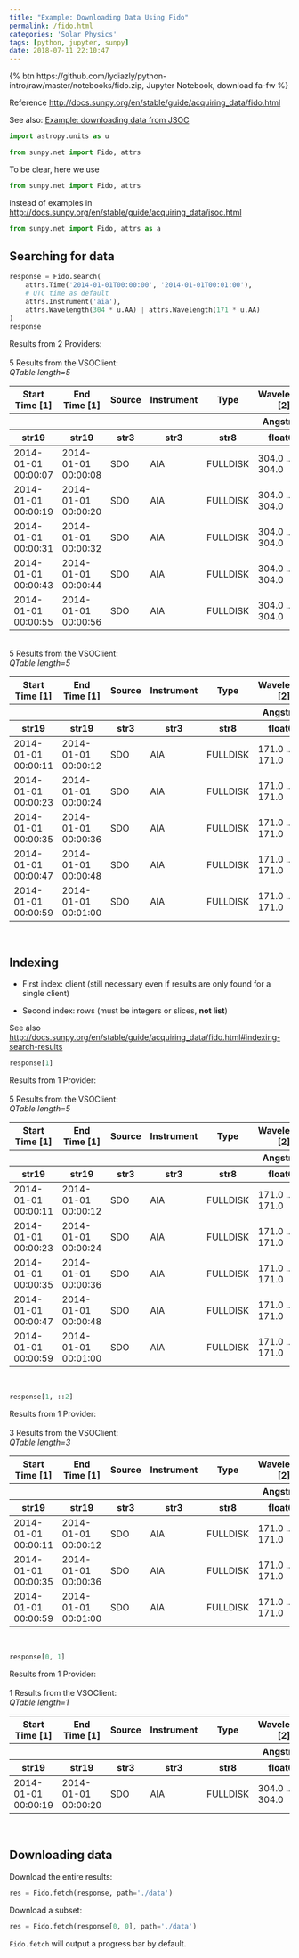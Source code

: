 ```yaml
---
title: "Example: Downloading Data Using Fido"
permalink: /fido.html
categories: 'Solar Physics'
tags: [python, jupyter, sunpy]
date: 2018-07-11 22:10:47
---
```

<p>
{% btn https://github.com/lydiazly/python-intro/raw/master/notebooks/fido.zip, Jupyter Notebook, download fa-fw %}
</p>

Reference <http://docs.sunpy.org/en/stable/guide/acquiring_data/fido.html>

See also: [Example: downloading data from JSOC](/jsoc.html)


```python
import astropy.units as u

from sunpy.net import Fido, attrs
```

To be clear, here we use
```python
from sunpy.net import Fido, attrs
```
instead of examples in <http://docs.sunpy.org/en/stable/guide/acquiring_data/jsoc.html>
```python
from sunpy.net import Fido, attrs as a
```
<!-- more -->


## Searching for data

```python
response = Fido.search(
    attrs.Time('2014-01-01T00:00:00', '2014-01-01T00:01:00'),
    # UTC time as default
    attrs.Instrument('aia'),
    attrs.Wavelength(304 * u.AA) | attrs.Wavelength(171 * u.AA)
)
response
```




Results from 2 Providers:<br><br>5 Results from the VSOClient:<br><i>QTable length=5</i>
<table id="table23199520252144" class="table-striped table-bordered table-condensed">
<thead><tr><th>Start Time [1]</th><th>End Time [1]</th><th>Source</th><th>Instrument</th><th>Type</th><th>Wavelength [2]</th></tr></thead>
<thead><tr><th></th><th></th><th></th><th></th><th></th><th>Angstrom</th></tr></thead>
<thead><tr><th>str19</th><th>str19</th><th>str3</th><th>str3</th><th>str8</th><th>float64</th></tr></thead>
<tr><td>2014-01-01 00:00:07</td><td>2014-01-01 00:00:08</td><td>SDO</td><td>AIA</td><td>FULLDISK</td><td>304.0 .. 304.0</td></tr>
<tr><td>2014-01-01 00:00:19</td><td>2014-01-01 00:00:20</td><td>SDO</td><td>AIA</td><td>FULLDISK</td><td>304.0 .. 304.0</td></tr>
<tr><td>2014-01-01 00:00:31</td><td>2014-01-01 00:00:32</td><td>SDO</td><td>AIA</td><td>FULLDISK</td><td>304.0 .. 304.0</td></tr>
<tr><td>2014-01-01 00:00:43</td><td>2014-01-01 00:00:44</td><td>SDO</td><td>AIA</td><td>FULLDISK</td><td>304.0 .. 304.0</td></tr>
<tr><td>2014-01-01 00:00:55</td><td>2014-01-01 00:00:56</td><td>SDO</td><td>AIA</td><td>FULLDISK</td><td>304.0 .. 304.0</td></tr>
</table><br>5 Results from the VSOClient:<br><i>QTable length=5</i>
<table id="table23199530661536" class="table-striped table-bordered table-condensed">
<thead><tr><th>Start Time [1]</th><th>End Time [1]</th><th>Source</th><th>Instrument</th><th>Type</th><th>Wavelength [2]</th></tr></thead>
<thead><tr><th></th><th></th><th></th><th></th><th></th><th>Angstrom</th></tr></thead>
<thead><tr><th>str19</th><th>str19</th><th>str3</th><th>str3</th><th>str8</th><th>float64</th></tr></thead>
<tr><td>2014-01-01 00:00:11</td><td>2014-01-01 00:00:12</td><td>SDO</td><td>AIA</td><td>FULLDISK</td><td>171.0 .. 171.0</td></tr>
<tr><td>2014-01-01 00:00:23</td><td>2014-01-01 00:00:24</td><td>SDO</td><td>AIA</td><td>FULLDISK</td><td>171.0 .. 171.0</td></tr>
<tr><td>2014-01-01 00:00:35</td><td>2014-01-01 00:00:36</td><td>SDO</td><td>AIA</td><td>FULLDISK</td><td>171.0 .. 171.0</td></tr>
<tr><td>2014-01-01 00:00:47</td><td>2014-01-01 00:00:48</td><td>SDO</td><td>AIA</td><td>FULLDISK</td><td>171.0 .. 171.0</td></tr>
<tr><td>2014-01-01 00:00:59</td><td>2014-01-01 00:01:00</td><td>SDO</td><td>AIA</td><td>FULLDISK</td><td>171.0 .. 171.0</td></tr>
</table><br>



## Indexing

* First index: client (still necessary even if results are only found for a single client)

* Second index: rows (must be integers or slices, **not list**)

See also <http://docs.sunpy.org/en/stable/guide/acquiring_data/fido.html#indexing-search-results>

```python
response[1]
```




Results from 1 Provider:<br><br>5 Results from the VSOClient:<br><i>QTable length=5</i>
<table id="table23199520359032" class="table-striped table-bordered table-condensed">
<thead><tr><th>Start Time [1]</th><th>End Time [1]</th><th>Source</th><th>Instrument</th><th>Type</th><th>Wavelength [2]</th></tr></thead>
<thead><tr><th></th><th></th><th></th><th></th><th></th><th>Angstrom</th></tr></thead>
<thead><tr><th>str19</th><th>str19</th><th>str3</th><th>str3</th><th>str8</th><th>float64</th></tr></thead>
<tr><td>2014-01-01 00:00:11</td><td>2014-01-01 00:00:12</td><td>SDO</td><td>AIA</td><td>FULLDISK</td><td>171.0 .. 171.0</td></tr>
<tr><td>2014-01-01 00:00:23</td><td>2014-01-01 00:00:24</td><td>SDO</td><td>AIA</td><td>FULLDISK</td><td>171.0 .. 171.0</td></tr>
<tr><td>2014-01-01 00:00:35</td><td>2014-01-01 00:00:36</td><td>SDO</td><td>AIA</td><td>FULLDISK</td><td>171.0 .. 171.0</td></tr>
<tr><td>2014-01-01 00:00:47</td><td>2014-01-01 00:00:48</td><td>SDO</td><td>AIA</td><td>FULLDISK</td><td>171.0 .. 171.0</td></tr>
<tr><td>2014-01-01 00:00:59</td><td>2014-01-01 00:01:00</td><td>SDO</td><td>AIA</td><td>FULLDISK</td><td>171.0 .. 171.0</td></tr>
</table><br>



```python
response[1, ::2]
```




Results from 1 Provider:<br><br>3 Results from the VSOClient:<br><i>QTable length=3</i>
<table id="table23199520361608" class="table-striped table-bordered table-condensed">
<thead><tr><th>Start Time [1]</th><th>End Time [1]</th><th>Source</th><th>Instrument</th><th>Type</th><th>Wavelength [2]</th></tr></thead>
<thead><tr><th></th><th></th><th></th><th></th><th></th><th>Angstrom</th></tr></thead>
<thead><tr><th>str19</th><th>str19</th><th>str3</th><th>str3</th><th>str8</th><th>float64</th></tr></thead>
<tr><td>2014-01-01 00:00:11</td><td>2014-01-01 00:00:12</td><td>SDO</td><td>AIA</td><td>FULLDISK</td><td>171.0 .. 171.0</td></tr>
<tr><td>2014-01-01 00:00:35</td><td>2014-01-01 00:00:36</td><td>SDO</td><td>AIA</td><td>FULLDISK</td><td>171.0 .. 171.0</td></tr>
<tr><td>2014-01-01 00:00:59</td><td>2014-01-01 00:01:00</td><td>SDO</td><td>AIA</td><td>FULLDISK</td><td>171.0 .. 171.0</td></tr>
</table><br>



```python
response[0, 1]
```




Results from 1 Provider:<br><br>1 Results from the VSOClient:<br><i>QTable length=1</i>
<table id="table23199531124496" class="table-striped table-bordered table-condensed">
<thead><tr><th>Start Time [1]</th><th>End Time [1]</th><th>Source</th><th>Instrument</th><th>Type</th><th>Wavelength [2]</th></tr></thead>
<thead><tr><th></th><th></th><th></th><th></th><th></th><th>Angstrom</th></tr></thead>
<thead><tr><th>str19</th><th>str19</th><th>str3</th><th>str3</th><th>str8</th><th>float64</th></tr></thead>
<tr><td>2014-01-01 00:00:19</td><td>2014-01-01 00:00:20</td><td>SDO</td><td>AIA</td><td>FULLDISK</td><td>304.0 .. 304.0</td></tr>
</table><br>



## Downloading data

Download the entire results:

```python
res = Fido.fetch(response, path='./data')
```

Download a subset:

```python
res = Fido.fetch(response[0, 0], path='./data')
```

`Fido.fetch` will output a progress bar by default.
